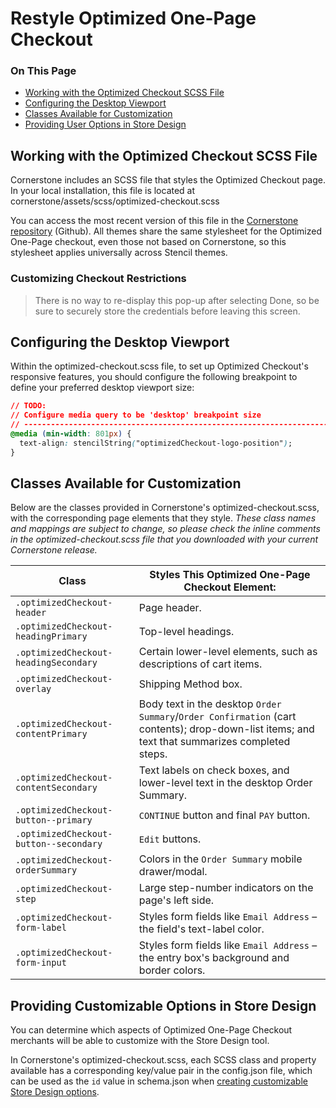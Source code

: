 <h1>Restyle Optimized One-Page Checkout</h1>

<div class="otp" id="no-index">
	<h3> On This Page </h3>
	<ul>
    <li><a href="#optimized_working">Working with the Optimized Checkout SCSS File</a></li>
    <li><a href="#optimized_configuring">Configuring the Desktop Viewport</a></li>
    <li><a href="#optimized_classes">Classes Available for Customization</a></li>
    <li><a href="#optimized_providing">Providing User Options in Store Design</a></li>
	</ul>
</div>

<a href='#optimized_working' aria-hidden='true' class='block-anchor'  id='optimized_working'></a>

## Working with the Optimized Checkout SCSS File 

Cornerstone includes an SCSS file that styles the Optimized Checkout page. In your local installation, this file is located at <span class="fn">cornerstone/assets/scss/optimized-checkout.scss</span>

You can access the most recent version of this file in the [Cornerstone repository](https://github.com/bigcommerce/cornerstone/blob/master/assets/scss/optimized-checkout.scss) (Github). All themes share the same stylesheet for the Optimized One-Page checkout, even those not based on Cornerstone, so this stylesheet applies universally across Stencil themes.

<div class="HubBlock--callout">
<div class="CalloutBlock--error">
<div class="HubBlock-content">
    
<!-- theme: error -->

### Customizing Checkout Restrictions
> There is no way to re-display this pop-up after selecting Done, so be sure to securely store the credentials before leaving this screen.

</div>
</div>
</div>



<a href='#optimized_configuring' aria-hidden='true' class='block-anchor'  id='optimized_configuring'></a>

## Configuring the Desktop Viewport 

Within the <span class="fn">optimized-checkout.scss</span> file, to set up Optimized Checkout's responsive features, you should configure the following breakpoint to define your preferred desktop viewport size:

<!--
title: ""
subtitle: ""
lineNumbers: true
-->

```css
// TODO:
// Configure media query to be 'desktop' breakpoint size
// -----------------------------------------------------------------------------
@media (min-width: 801px) {
  text-align: stencilString("optimizedCheckout-logo-position");
}
```



<a href='#optimized_classes' aria-hidden='true' class='block-anchor'  id='optimized_classes'></a>

## Classes Available for Customization 

Below are the classes provided in Cornerstone's <span class="fn">optimized-checkout.scss</span>, with the corresponding page elements that they style. _These class names and mappings are subject to change, so please check the inline comments in the <span class="fn">optimized-checkout.scss</span> file that you downloaded with your current Cornerstone release._

| **Class** | **Styles This Optimized One-Page Checkout Element:** |
|---|---|
| `.optimizedCheckout-header` | Page header. |
| `.optimizedCheckout-headingPrimary` | Top-level headings. |
| `.optimizedCheckout-headingSecondary` | Certain lower-level elements, such as descriptions of cart items. |
| `.optimizedCheckout-overlay` | Shipping Method box. |
| `.optimizedCheckout-contentPrimary` | Body text in the desktop `Order Summary`/`Order Confirmation` (cart contents); drop-down-list items; and text that summarizes completed steps. |
| `.optimizedCheckout-contentSecondary` | Text labels on check boxes, and lower-level text in the desktop Order Summary. |
| `.optimizedCheckout-button--primary` | `CONTINUE` button and final `PAY` button. |
| `.optimizedCheckout-button--secondary` | `Edit` buttons.
| `.optimizedCheckout-orderSummary` | Colors in the `Order Summary` mobile drawer/modal.
| `.optimizedCheckout-step` | Large step-number indicators on the page's left side. |
| `.optimizedCheckout-form-label` | Styles form fields like `Email Address` – the field's text-label color. | 
| `.optimizedCheckout-form-input` | Styles form fields like `Email Address` – the entry box's background and border colors. |




<a href='#optimized_providing' aria-hidden='true' class='block-anchor'  id='optimized_providing'></a>

## Providing Customizable Options in Store Design

You can determine which aspects of Optimized One-Page Checkout merchants will be able to customize with the Store Design tool. 

In Cornerstone's <span class="fn">optimized-checkout.scss</span>, each SCSS class and property available has a corresponding key/value pair in the <span class="fn">config.json</span> file, which can be used as the `id` value in schema.json when [creating customizable Store Design options](/stencil-docs/store-design/schema-json-metadata).

